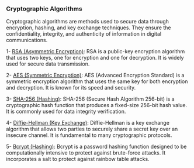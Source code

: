 ### Cryptographic Algorithms

Cryptographic algorithms are methods used to secure data through encryption, hashing, and key exchange techniques. They ensure the confidentiality, integrity, and authenticity of information in digital communications.

1- [RSA (Asymmetric Encryption)](./rsa.md): RSA is a public-key encryption algorithm that uses two keys, one for encryption and one for decryption. It is widely used for secure data transmission.

2- [AES (Symmetric Encryption)](./aes.md): AES (Advanced Encryption Standard) is a symmetric encryption algorithm that uses the same key for both encryption and decryption. It is known for its speed and security.

3- [SHA-256 (Hashing)](./sha-256.md): SHA-256 (Secure Hash Algorithm 256-bit) is a cryptographic hash function that produces a fixed-size 256-bit hash value. It is commonly used for data integrity verification.

4- [Diffie-Hellman (Key Exchange)](./diffie-hellman.md): Diffie-Hellman is a key exchange algorithm that allows two parties to securely share a secret key over an insecure channel. It is fundamental to many cryptographic protocols.

5- [Bcrypt (Hashing)](./bcrypt.md): Bcrypt is a password hashing function designed to be computationally intensive to protect against brute-force attacks. It incorporates a salt to protect against rainbow table attacks.